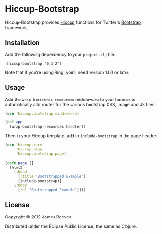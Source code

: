 # Hiccup-Bootstrap

Hiccup-Bootstrap provides [Hiccup][1] functions for Twitter's
[Bootstrap][2] framework.

[1]: https://github.com/weavejester/hiccup
[2]: http://twitter.github.com/bootstrap/index.html

## Installation

Add the following dependency to your `project.clj` file:

    [hiccup-bootstrap "0.1.2"]

Note that if you're using Ring, you'll need version 1.1.0 or later.

## Usage

Add the `wrap-bootstrap-resources` middleware to your handler to
automatically add routes for the various bootstrap CSS, image and JS
files:

```clojure
(use 'hiccup.bootstrap.middleware)

(def app
  (wrap-bootstrap-resources handler))
```

Then in your Hiccup template, add in `include-bootstrap` in the page
header:

```clojure
(use 'hiccup.core
     'hiccup.page
     'hiccup.bootstrap.page)
     
(defn page []
  (html5
    [:head
      [:title "Bootstrapped Example"]
      (include-bootstrap)]
    [:body
      [:h1 "Bootstrapped Example"]]))
```

## License

Copyright © 2012 James Reeves

Distributed under the Eclipse Public License, the same as Clojure.
